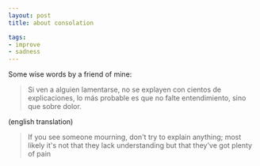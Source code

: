 ```yaml
---
layout: post
title: about consolation

tags:
- improve
- sadness
---
```

Some wise words by a friend of mine:

> Si ven a alguien lamentarse, no se explayen con cientos de explicaciones, lo más probable es que no falte entendimiento, sino que sobre dolor.

(english translation)
> If you see someone mourning, don't try to explain anything; most likely it's not that they lack understanding but that they've got plenty of pain
